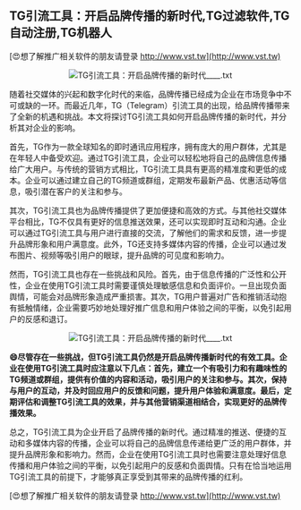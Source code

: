 ## **TG引流工具：开启品牌传播的新时代,TG过滤软件,TG自动注册,TG机器人**

[😍想了解推广相关软件的朋友请登录 http://www.vst.tw](http://www.vst.tw)

 <center><img src="https://vst.tw/MP4/tuiguang/png/6.png" alt="TG引流工具：开启品牌传播的新时代____.txt"></center>

随着社交媒体的兴起和数字化时代的来临，品牌传播已经成为企业在市场竞争中不可或缺的一环。而最近几年，TG（Telegram）引流工具的出现，给品牌传播带来了全新的机遇和挑战。本文将探讨TG引流工具如何开启品牌传播的新时代，并分析其对企业的影响。

首先，TG作为一款全球知名的即时通讯应用程序，拥有庞大的用户群体，尤其是在年轻人中备受欢迎。通过TG引流工具，企业可以轻松地将自己的品牌信息传播给广大用户。与传统的营销方式相比，TG引流工具具有更高的精准度和更低的成本。企业可以通过建立自己的TG频道或群组，定期发布最新产品、优惠活动等信息，吸引潜在客户的关注和参与。

其次，TG引流工具也为品牌传播提供了更加便捷和高效的方式。与其他社交媒体平台相比，TG不仅具有更好的信息推送效果，还可以实现即时互动和沟通。企业可以通过TG引流工具与用户进行直接的交流，了解他们的需求和反馈，进一步提升品牌形象和用户满意度。此外，TG还支持多媒体内容的传播，企业可以通过发布图片、视频等吸引用户的眼球，提升品牌的可见度和影响力。

然而，TG引流工具也存在一些挑战和风险。首先，由于信息传播的广泛性和公开性，企业在使用TG引流工具时需要谨慎处理敏感信息和负面评价。一旦出现负面舆情，可能会对品牌形象造成严重损害。其次，TG用户普遍对广告和推销活动抱有抵触情绪，企业需要巧妙地处理好推广信息和用户体验之间的平衡，以免引起用户的反感和退订。

 <center><img src="https://vst.tw/MP4/tuiguang/png/2.png" alt="TG引流工具：开启品牌传播的新时代____.txt"></center>

**😄尽管存在一些挑战，但TG引流工具仍然是开启品牌传播新时代的有效工具。企业在使用TG引流工具时应注意以下几点：首先，建立一个有吸引力和有趣味性的TG频道或群组，提供有价值的内容和活动，吸引用户的关注和参与。其次，保持与用户的互动，并及时回应用户的反馈和问题，提升用户体验和满意度。最后，定期评估和调整TG引流工具的效果，并与其他营销渠道相结合，实现更好的品牌传播效果。**

总之，TG引流工具为企业开启了品牌传播的新时代。通过精准的推送、便捷的互动和多媒体内容的传播，企业可以将自己的品牌信息传递给更广泛的用户群体，并提升品牌形象和影响力。然而，企业在使用TG引流工具时也需要注意处理好信息传播和用户体验之间的平衡，以免引起用户的反感和负面舆情。只有在恰当地运用TG引流工具的前提下，才能够真正享受到其带来的品牌传播的红利。

[😍想了解推广相关软件的朋友请登录 http://www.vst.tw](http://www.vst.tw)



